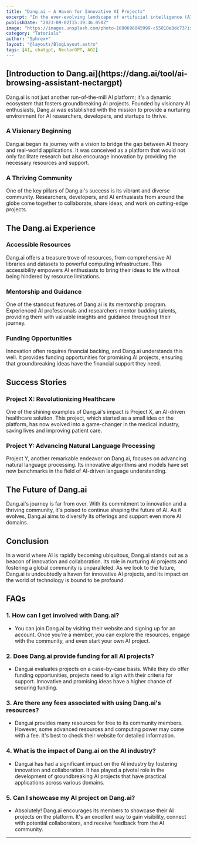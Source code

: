 ```yaml
---
title: "Dang.ai — A Haven for Innovative AI Projects"
excerpt: "In the ever-evolving landscape of artificial intelligence (AI), there's a rising star that has been making waves and gaining the attention of tech enthusiasts and innovators alike - Dang.ai. This article will delve into the world of Dang.ai, exploring what makes it a haven for innovative AI projects. From its inception to its remarkable achievements, we'll take you on a journey through this extraordinary platform that is shaping the future of AI"
publishDate: "2023-09-02T15:39:36.050Z"
image: "https://images.unsplash.com/photo-1680696045999-c55818e8dc73?ixlib=rb-4.0.3&ixid=M3wxMjA3fDB8MHxwaG90by1wYWdlfHx8fGVufDB8fHx8fA%3D%3D&auto=format&fit=crop&w=1332&q=80"
category: "Tutorials"
author: "Sphrex+"
layout: "@layouts/BlogLayout.astro"
tags: [AI, chatgpt, NectarGPT, AGI]
---
```


<h2 id="introduction-to-dang-ai-h1-">[Introduction to Dang.ai](https://dang.ai/tool/ai-browsing-assistant-nectargpt) </h2>
<p>Dang.ai is not just another run-of-the-mill AI platform; it's a dynamic ecosystem that fosters groundbreaking AI projects. Founded by visionary AI enthusiasts, Dang.ai was established with the mission to provide a nurturing environment for AI researchers, developers, and startups to thrive.</p>
<h3 id="a-visionary-beginning-h2-">A Visionary Beginning </h3>
<p>Dang.ai began its journey with a vision to bridge the gap between AI theory and real-world applications. It was conceived as a platform that would not only facilitate research but also encourage innovation by providing the necessary resources and support.</p>
<h3 id="a-thriving-community-h2-">A Thriving Community </h3>
<p>One of the key pillars of Dang.ai's success is its vibrant and diverse community. Researchers, developers, and AI enthusiasts from around the globe come together to collaborate, share ideas, and work on cutting-edge projects.</p>
<h2 id="the-dang-ai-experience-h1-">The Dang.ai Experience </h2>
<h3 id="accessible-resources-h2-">Accessible Resources </h3>
<p>Dang.ai offers a treasure trove of resources, from comprehensive AI libraries and datasets to powerful computing infrastructure. This accessibility empowers AI enthusiasts to bring their ideas to life without being hindered by resource limitations.</p>
<h3 id="mentorship-and-guidance-h2-">Mentorship and Guidance </h3>
<p>One of the standout features of Dang.ai is its mentorship program. Experienced AI professionals and researchers mentor budding talents, providing them with valuable insights and guidance throughout their journey.</p>
<h3 id="funding-opportunities-h2-">Funding Opportunities </h3>
<p>Innovation often requires financial backing, and Dang.ai understands this well. It provides funding opportunities for promising AI projects, ensuring that groundbreaking ideas have the financial support they need.</p>
<h2 id="success-stories-h1-">Success Stories </h2>
<h3 id="project-x-revolutionizing-healthcare-h2-">Project X: Revolutionizing Healthcare </h3>
<p>One of the shining examples of Dang.ai&#39;s impact is Project X, an AI-driven healthcare solution. This project, which started as a small idea on the platform, has now evolved into a game-changer in the medical industry, saving lives and improving patient care.</p>
<h3 id="project-y-advancing-natural-language-processing-h2-">Project Y: Advancing Natural Language Processing </h3>
<p>Project Y, another remarkable endeavor on Dang.ai, focuses on advancing natural language processing. Its innovative algorithms and models have set new benchmarks in the field of AI-driven language understanding.</p>
<h2 id="the-future-of-dang-ai-h1-">The Future of Dang.ai </h2>
<p>Dang.ai&#39;s journey is far from over. With its commitment to innovation and a thriving community, it&#39;s poised to continue shaping the future of AI. As it evolves, Dang.ai aims to diversify its offerings and support even more AI domains.</p>
<h2 id="conclusion-h1-">Conclusion </h2>
<p>In a world where AI is rapidly becoming ubiquitous, Dang.ai stands out as a beacon of innovation and collaboration. Its role in nurturing AI projects and fostering a global community is unparalleled. As we look to the future, Dang.ai is undoubtedly a haven for innovative AI projects, and its impact on the world of technology is bound to be profound.</p>
<h2 id="faqs-h1-">FAQs </h2>
<h3 id="1-how-can-i-get-involved-with-dang-ai-">1. How can I get involved with Dang.ai?</h3>
<ul>
<li>You can join Dang.ai by visiting their website and signing up for an account. Once you&#39;re a member, you can explore the resources, engage with the community, and even start your own AI project.</li>
</ul>
<h3 id="2-does-dang-ai-provide-funding-for-all-ai-projects-">2. Does Dang.ai provide funding for all AI projects?</h3>
<ul>
<li>Dang.ai evaluates projects on a case-by-case basis. While they do offer funding opportunities, projects need to align with their criteria for support. Innovative and promising ideas have a higher chance of securing funding.</li>
</ul>
<h3 id="3-are-there-any-fees-associated-with-using-dang-ai-s-resources-">3. Are there any fees associated with using Dang.ai's resources?</h3>
<ul>
<li>Dang.ai provides many resources for free to its community members. However, some advanced resources and computing power may come with a fee. It's best to check their website for detailed information.</li>
</ul>
<h3 id="4-what-is-the-impact-of-dang-ai-on-the-ai-industry-">4. What is the impact of Dang.ai on the AI industry?</h3>
<ul>
<li>Dang.ai has had a significant impact on the AI industry by fostering innovation and collaboration. It has played a pivotal role in the development of groundbreaking AI projects that have practical applications across various domains.</li>
</ul>
<h3 id="5-can-i-showcase-my-ai-project-on-dang-ai-">5. Can I showcase my AI project on Dang.ai?</h3>
<ul>
<li>Absolutely! Dang.ai encourages its members to showcase their AI projects on the platform. It&#39;s an excellent way to gain visibility, connect with potential collaborators, and receive feedback from the AI community.</li>
</ul>
<hr>
